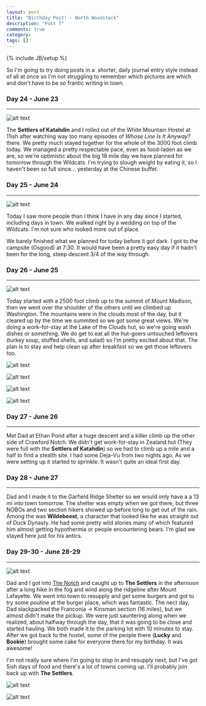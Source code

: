 ```yaml
---
layout: post
title: "Birthday Post! - North Woodstock"
description: "Post 7"
comments: true
category:
tags: []
---
```

{% include JB/setup %}

So I'm going to try doing posts in a  shorter, daily journal entry style instead of all at once so I'm not struggling to remember which pictures are which and don't have to be so frantic writing in town.

### Day 24 - June 23
---
![alt text](https://raw.githubusercontent.com/SilensAngelusNex/silensangelusnex.github.com/master/_images/woodstock/20170623_150017.jpg "The mountains to come, seen from Mount Moriah")

The **Settlers of Katahdin** and I rolled out of the White Mountain Hostel at 11ish after watching way too many episodes of *Whose Line Is It Anyway?* there. We pretty much stayed together for the whole of the 3000 foot climb today. We managed a pretty respectable pace, even as food-laden as we are, so we're optimistic about the big 18 mile day we have planned for tomorrow through the Wildcats. I'm trying to slough weight by eating it, so I haven't been so full since... yesterday at the Chinese buffet.

### Day 25 - June 24
---

![alt text](https://raw.githubusercontent.com/SilensAngelusNex/silensangelusnex.github.com/master/_images/woodstock/20170624_142856.jpg "View of the Presidentials from Wildcat D")

Today I saw more people than I think I have in any day since I started, including days in town. We walked right by a wedding on top of the Wildcats. I'm not sure who looked more out of place. 

We barely finished what we planned for today before it got dark. I got to the campsite (Osgood) at 7:30. It would have been a pretty easy day if it hadn't been for the long, steep descent 3/4 of the way through.

### Day 26 - June 25
---

![alt text](https://raw.githubusercontent.com/SilensAngelusNex/silensangelusnex.github.com/master/_images/woodstock/20170625_163828.jpg "On top of Mount Washington")

Today started with a 2500 foot climb up to the summit of Mount Madison, then we went over the shoulder of the others until we climbed up Washington. The mountains were in the clouds most of the day, but it cleared up by the time we summited so we got some great views. We're doing a work-for-stay at the Lake of the Clouds hut, so we're going wash dishes or something. We do get to eat all the hut-goers untouched leftovers (turkey soup, stuffed shells, and salad) so I'm pretty excited about that. The plan is to stay and help clean up after breakfast so we get those leftovers too.

![alt text](https://raw.githubusercontent.com/SilensAngelusNex/silensangelusnex.github.com/master/_images/woodstock/20170625_083831.jpg "Onwards and upwards to Mount Madison")

![alt text](https://raw.githubusercontent.com/SilensAngelusNex/silensangelusnex.github.com/master/_images/woodstock/20170625_115401.jpg "Mount Washington in the distance")

![alt text](https://raw.githubusercontent.com/SilensAngelusNex/silensangelusnex.github.com/master/_images/woodstock/20170625_163828.jpg "Looking backwards from the top of Washington")

![alt text](https://raw.githubusercontent.com/SilensAngelusNex/silensangelusnex.github.com/master/_images/woodstock/20170625_170657.jpg "Looking down the trail towards Lake of the Clouds")

### Day 27 - June 26
---

Met Dad at Ethan Pond after a huge descent and a killer climb up the other side of Crawford Notch. We didn't get work-for-stay in Zealand hut (They were full with the **Settlers of Katahdin**) so we had to climb up a mile and a half to find a stealth site. I had some Deja-Vu from two nights ago. As we were setting up it started to sprinkle. It wasn't quite an ideal first day.

### Day 28 - June 27
---

Dad and I made it to the Garfield Ridge Shelter so we would only have a a 13 mi into town tomorrow. The shelter was empty when we got there, but three NOBOs and two section hikers showed up before long to get out of the rain. Among the was **Wildebeest**, a character that looked like he was straight out of Duck Dynasty. He had some pretty wild stories many of which featured him almost getting hypothermia or people encountering bears. I'm glad we stayed here just for his antics.

### Day 29-30 - June 28-29
---

![alt text](https://raw.githubusercontent.com/SilensAngelusNex/silensangelusnex.github.com/master/_images/woodstock/20170629_102437.jpg "Dad with Lonesome Lake and Mt. Lafayette in the background")

Dad and I got into [The Notch](http://notchhostel.com) and caught up to **The Settlers** in the afternoon after a long hike in the fog and wind along the ridgeline after Mount Lafayette. We went into town to resupply and get some burgers and got to try some poutine at the burger place, which was fantastic. The nect day, Dad slackpacked the Franconia -> Kinsman section (16 miles), but we almost didn't make the pickup. We were just sauntering along when we realized, about halfway through the day, that it was going to be close and started hauling. We both made it to the parking lot with 10 minutes to stay. After we got back to the hostel, some of the people there (**Lucky** and **Bookie**) brought some cake for everyone there for my birthday. It was awesome!

I'm not really sure where I'm going to stop in and resupply next, but I've got 5ish days of food and there's a lot of towns coming up. I'll probably join back up with **The Settlers**.

![alt text](https://raw.githubusercontent.com/SilensAngelusNex/silensangelusnex.github.com/master/_images/woodstock/20170629_102712.jpg "In front of Lonesome Lake")

![alt text](https://raw.githubusercontent.com/SilensAngelusNex/silensangelusnex.github.com/master/_images/woodstock/20170629_115325.jpg "Lafayette, Lincoln and Little Haystack")
